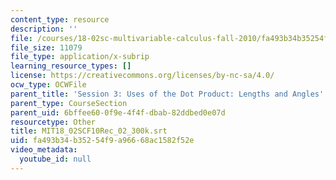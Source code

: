 ```yaml
---
content_type: resource
description: ''
file: /courses/18-02sc-multivariable-calculus-fall-2010/fa493b34b35254f9a96668ac1582f52e_MIT18_02SCF10Rec_02_300k.vtt
file_size: 11079
file_type: application/x-subrip
learning_resource_types: []
license: https://creativecommons.org/licenses/by-nc-sa/4.0/
ocw_type: OCWFile
parent_title: 'Session 3: Uses of the Dot Product: Lengths and Angles'
parent_type: CourseSection
parent_uid: 6bffee60-0f9e-4f4f-dbab-82ddbed0e07d
resourcetype: Other
title: MIT18_02SCF10Rec_02_300k.srt
uid: fa493b34-b352-54f9-a966-68ac1582f52e
video_metadata:
  youtube_id: null
---
```

